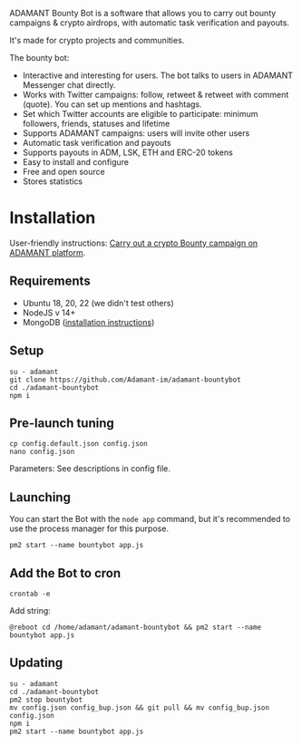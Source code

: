 ADAMANT Bounty Bot is a software that allows you to carry out bounty campaigns & crypto airdrops, with automatic task verification and payouts.

It's made for crypto projects and communities.

The bounty bot:

* Interactive and interesting for users. The bot talks to users in ADAMANT Messenger chat directly.
* Works with Twitter campaigns: follow, retweet & retweet with comment (quote). You can set up mentions and hashtags.
* Set which Twitter accounts are eligible to participate: minimum followers, friends, statuses and lifetime
* Supports ADAMANT campaigns: users will invite other users
* Automatic task verification and payouts
* Supports payouts in ADM, LSK, ETH and ERC-20 tokens
* Easy to install and configure
* Free and open source
* Stores statistics

# Installation

User-friendly instructions: [Carry out a crypto Bounty campaign on ADAMANT platform](https://medium.com/adamant-im/adamants-interactive-bounty-bot-for-cryptocurrency-projects-51fec10f93b9).

## Requirements

* Ubuntu 18, 20, 22 (we didn't test others)
* NodeJS v 14+
* MongoDB ([installation instructions](https://docs.mongodb.com/manual/tutorial/install-mongodb-on-ubuntu/))

## Setup

```
su - adamant
git clone https://github.com/Adamant-im/adamant-bountybot
cd ./adamant-bountybot
npm i
```

## Pre-launch tuning

```
cp config.default.json config.json
nano config.json
```

Parameters: See descriptions in config file.

## Launching

You can start the Bot with the `node app` command, but it's recommended to use the process manager for this purpose.

```
pm2 start --name bountybot app.js
```

## Add the Bot to cron

```
crontab -e
```

Add string:

```
@reboot cd /home/adamant/adamant-bountybot && pm2 start --name bountybot app.js
```

## Updating

```
su - adamant
cd ./adamant-bountybot
pm2 stop bountybot
mv config.json config_bup.json && git pull && mv config_bup.json config.json
npm i
pm2 start --name bountybot app.js
```
